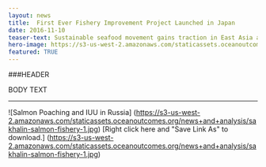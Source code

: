 ```yaml
---
layout: news
title:  First Ever Fishery Improvement Project Launched in Japan
date: 2016-11-10
teaser-text: Sustainable seafood movement gains traction in East Asia as industry, NGOs, and fishermen come together to launch the Tokyo Bay Sea Perch FIP, the first project of its kind in Japan.
hero-image: https://s3-us-west-2.amazonaws.com/staticassets.oceanoutcomes.org/news+and+analysis/hero+images/tokyo-bay-fip-launch-hero.jpg
featured: TRUE
---
```

###HEADER

BODY TEXT

----

![Salmon Poaching and IUU in Russia]
(https://s3-us-west-2.amazonaws.com/staticassets.oceanoutcomes.org/news+and+analysis/sakhalin-salmon-fishery-1.jpg)
[Right click here and "Save Link As" to download.] (https://s3-us-west-2.amazonaws.com/staticassets.oceanoutcomes.org/news+and+analysis/sakhalin-salmon-fishery-1.jpg)

